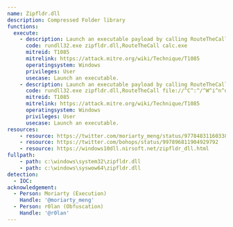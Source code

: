 ```yaml
---
name: Zipfldr.dll
description: Compressed Folder library
functions:
  execute:
    - description: Launch an executable payload by calling RouteTheCall.
      code: rundll32.exe zipfldr.dll,RouteTheCall calc.exe
      mitreid: T1085
      mitrelink: https://attack.mitre.org/wiki/Technique/T1085
      operatingsystem: Windows
      privileges: User
      usecase: Launch an executable.
    - description: Launch an executable payload by calling RouteTheCall (obfuscated).
      code: rundll32.exe zipfldr.dll,RouteTheCall file://^C^:^/^W^i^n^d^o^w^s^/^s^y^s^t^e^m^3^2^/^c^a^l^c^.^e^x^e
      mitreid: T1085
      mitrelink: https://attack.mitre.org/wiki/Technique/T1085
      operatingsystem: Windows
      privileges: User
      usecase: Launch an executable.
resources:
    - resource: https://twitter.com/moriarty_meng/status/977848311603380224
    - resource: https://twitter.com/bohops/status/997896811904929792
    - resource: https://windows10dll.nirsoft.net/zipfldr_dll.html
fullpath:
    - path: c:\windows\system32\zipfldr.dll
    - path: c:\windows\syswow64\zipfldr.dll
detection:
  - IOC: 
acknowledgement:
  - Person: Moriarty (Execution)
    Handle: '@moriarty_meng'
  - Person: r0lan (Obfuscation)
    Handle: '@r0lan'
---
```

